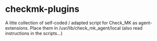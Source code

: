 # checkmk-plugins

A litte collection of self-coded / adapted script for Check_MK as agent-extensions.
Place them in /usr/lib/check_mk_agent/local (also read instructions in the scripts...)
